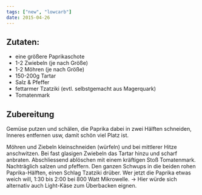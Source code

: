 ```yaml
---
tags: ["new", "lowcarb"]
date: 2015-04-26
---
```


## Zutaten:
- eine größere Paprikaschote
- 1-2 Zwiebeln (je nach Größe)
- 1-2 Möhren (je nach Größe)
- 150-200g Tartar
- Salz & Pfeffer
- fettarmer Tzatziki (evtl. selbstgemacht aus Magerquark)
- Tomatenmark

## Zubereitung
Gemüse putzen und schälen, die Paprika dabei in zwei Hälften schneiden, Inneres entfernen usw, damit schön viel Platz ist.

Möhren und Ziebeln kleinschneiden (würfeln) und bei mittlerer Hitze anschwitzen. Bei fast glasigen Zwiebeln das Tartar hinzu und scharf anbraten. Abschliessend ablöschen mit einem kräftigen Stoß Tomatenmark. Nachträglich salzen und pfeffern.
Den ganzen Schwups in die beiden rohen Paprika-Hälften, einen Schlag Tzatziki drüber. Wer jetzt die Paprika etwas weich will, 1:30 bis 2:00 bei 800 Watt Mikrowelle. -> Hier würde sich alternativ auch Light-Käse zum Überbacken eignen.
